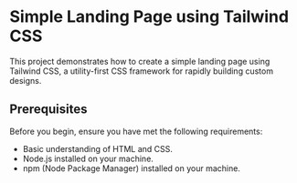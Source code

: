 # Simple Landing Page using Tailwind CSS

This project demonstrates how to create a simple landing page using Tailwind CSS, a utility-first CSS framework for rapidly building custom designs.

## Prerequisites

Before you begin, ensure you have met the following requirements:

- Basic understanding of HTML and CSS.
- Node.js installed on your machine.
- npm (Node Package Manager) installed on your machine.
